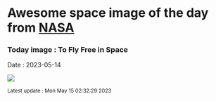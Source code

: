 
# Awesome space image of the day from [NASA](https://api.nasa.gov/)

### Today image : To Fly Free in Space
Date : 2023-05-14

![](https://apod.nasa.gov/apod/image/2305/freeflyer_nasa_960.jpg)

<small>Latest update : Mon May 15 02:32:29 2023</small>
        